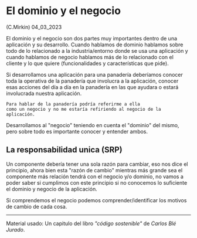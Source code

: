 # El dominio y el negocio
(C.Mirkin) 04_03_2023

El dominio y el negocio son dos partes muy importantes dentro de una aplicación y su desarrollo. Cuando hablamos de dominio hablamos sobre todo de lo relacionado a la industria/entorno donde se usa una aplicación y cuando hablamos de negocio hablamos más de lo relacionado con el cliente y lo que quiere (funcionalidades y características que pide).

Si desarrollamos una aplicación para una panadería deberíamos conocer toda la operativa de la panadería que involucra a la aplicación, conocer esas acciones del día a día en la panadería en las que ayudara o estará involucrada nuestra aplicación.

	Para hablar de la panadería podría referirme a ella 
	como un negocio y no me estaría refiriendo al negocio de la aplicación.

Desarrollamos al "negocio" teniendo en cuenta el "dominio" del mismo, pero sobre todo es importante conocer y entender ambos. 

## La responsabilidad unica (SRP)

Un componente debería tener una sola razón para cambiar, eso nos dice el principio, ahora bien esta "razón de cambio" mientras más grande sea el componente más relación tendrá con el negocio y/o dominio, no vamos a poder saber si cumplimos con este principio si no conocemos lo suficiente el dominio y negocio de la aplicación.

Si comprendemos el negocio podemos comprender/identificar los motivos de cambio de cada cosa.
___
Material usado: Un capitulo del libro *"código sostenible"* de *Carlos Blé Jurado*.